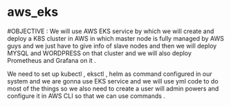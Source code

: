 # aws_eks
#OBJECTIVE : We will  use AWS EKS service by which we will create and deploy a K8S cluster in AWS in which master node is fully managed by AWS guys and we just have to give info of slave nodes and then we will deploy MYSQL and WORDPRESS on that cluster and we will also deploy Prometheus and Grafana on it .

 We need to set up  kubectl , eksctl , helm as command configured in our system and we are gonna use EKS service and we will use yml code to do most of the things so we also need to create a user will admin powers and configure it in AWS CLI so that we can use commands .
